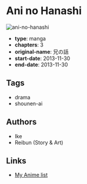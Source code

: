 # Ani no Hanashi

![ani-no-hanashi](https://cdn.myanimelist.net/images/manga/1/213975.jpg)

-   **type**: manga
-   **chapters**: 3
-   **original-name**: 兄の話
-   **start-date**: 2013-11-30
-   **end-date**: 2013-11-30

## Tags

-   drama
-   shounen-ai

## Authors

-   Ike
-   Reibun (Story & Art)

## Links

-   [My Anime list](https://myanimelist.net/manga/68033/Ani_no_Hanashi)
